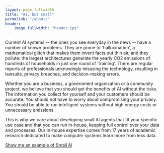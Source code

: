 ```yaml
---
layout: page-fullwidth
title: "AI, but small"
permalink: "/about/"
header:
    image_fullwidth: "header.jpg"
---
```


Current AI systems -- the ones you see everyday in the news -- have a number of known problems. They are prone to 'hallucination', a mathematical glitch that makes them invent facts out thin air, and they pollute: the largest architectures generate the yearly CO2 emissions of hundreds of households in just one round of 'training'. There are regular reports of professionals unknowingly misusing the technology, resulting in lawsuits, privacy breaches, and decision-making errors.

Whether you are a business, a government organisation or a community project, we believe that you should get the benefits of AI without the risks. The information you collect for yourself and your customers should be accurate. You should not have to worry about compromising your privacy. You should be able to run intelligent systems without high energy costs or unnecessary emissions. 

This is why we care about developing small AI agents that fit your specific use case and that you can run in-house, keeping full control over your data and processes. Our in-house expertise comes from 17 years of academic research dedicated to make computer systems learn more from less data.

[Show me an example of Small AI](/solutions/)

